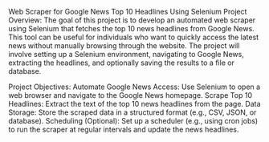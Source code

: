 Web Scraper for Google News Top 10 Headlines Using Selenium
Project Overview:
The goal of this project is to develop an automated web scraper using Selenium that fetches the top 10 news headlines from Google News. This tool can be useful for individuals who want to quickly access the latest news without manually browsing through the website. The project will involve setting up a Selenium environment, navigating to Google News, extracting the headlines, and optionally saving the results to a file or database.

Project Objectives:
Automate Google News Access: Use Selenium to open a web browser and navigate to the Google News homepage.
Scrape Top 10 Headlines: Extract the text of the top 10 news headlines from the page.
Data Storage: Store the scraped data in a structured format (e.g., CSV, JSON, or database).
Scheduling (Optional): Set up a scheduler (e.g., using cron jobs) to run the scraper at regular intervals and update the news headlines.
